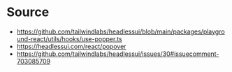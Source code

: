 # Source

- https://github.com/tailwindlabs/headlessui/blob/main/packages/playground-react/utils/hooks/use-popper.ts
- https://headlessui.com/react/popover
- https://github.com/tailwindlabs/headlessui/issues/30#issuecomment-703085709

